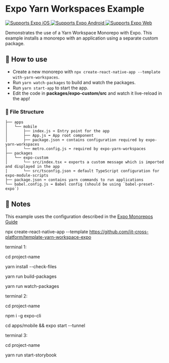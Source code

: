 # Expo Yarn Workspaces Example

<p>
  <!-- iOS -->
  <a href="https://itunes.apple.com/app/apple-store/id982107779">
    <img alt="Supports Expo iOS" longdesc="Supports Expo iOS" src="https://img.shields.io/badge/iOS-4630EB.svg?style=flat-square&logo=APPLE&labelColor=999999&logoColor=fff" />
  </a>
  <!-- Android -->
  <a href="https://play.google.com/store/apps/details?id=host.exp.exponent&referrer=blankexample">
    <img alt="Supports Expo Android" longdesc="Supports Expo Android" src="https://img.shields.io/badge/Android-4630EB.svg?style=flat-square&logo=ANDROID&labelColor=A4C639&logoColor=fff" />
  </a>
  <!-- Web -->
  <a href="https://docs.expo.dev/workflow/web/">
    <img alt="Supports Expo Web" longdesc="Supports Expo Web" src="https://img.shields.io/badge/web-4630EB.svg?style=flat-square&logo=GOOGLE-CHROME&labelColor=4285F4&logoColor=fff" />
  </a>
</p>

Demonstrates the use of a Yarn Workspace Monorepo with Expo.
This example installs a monorepo with an application using a separate custom package.

## 🚀 How to use

- Create a new monorepo with `npx create-react-native-app --template with-yarn-workspaces`.
- Run `yarn watch-packages` to build and watch the packages.
- Run `yarn start-app` to start the app.
- Edit the code in **packages/expo-custom/src** and watch it live-reload in the app!

### 📁 File Structure

```
├── apps
│   └── mobile
│       ├── index.js ➡️ Entry point for the app
│       ├── App.js ➡️ App root component
│       ├── package.json ➡️ contains configuration required by expo-yarn-workspaces
│       └── metro.config.js ➡️ required by expo-yarn-workspaces
├── packages
│   └── expo-custom
│       └── src/index.tsx ➡️ exports a custom message which is imported and displayed in the app
│       └── src/tsconfig.json ➡️ default TypeScript configuration for expo-module-scripts
├── package.json ➡️ contains yarn commands to run applications
└── babel.config.js ➡️ Babel config (should be using `babel-preset-expo`)
```

## 📝 Notes

This example uses the configuration described in the [Expo Monorepos Guide](https://docs.expo.dev/guides/monorepos/)


npx create-react-native-app --template https://github.com/iit-cross-platform/template-yarn-workspace-expo



terminal 1: 

cd project-name

yarn install --check-files

yarn run build-packages

yarn run watch-packages


terminal 2:

cd project-name

npm i -g expo-cli

cd apps/mobile && expo start --tunnel

terminal 3:

cd project-name

 yarn run start-storybook

